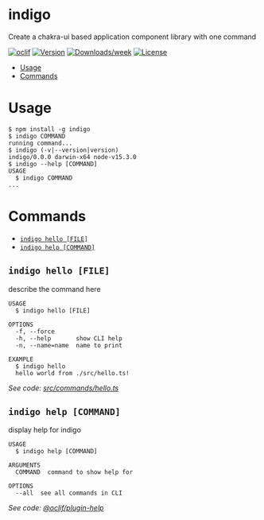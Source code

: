 indigo
======

Create a chakra-ui based application component library with one command

[![oclif](https://img.shields.io/badge/cli-oclif-brightgreen.svg)](https://oclif.io)
[![Version](https://img.shields.io/npm/v/indigo.svg)](https://npmjs.org/package/indigo)
[![Downloads/week](https://img.shields.io/npm/dw/indigo.svg)](https://npmjs.org/package/indigo)
[![License](https://img.shields.io/npm/l/indigo.svg)](https://github.com/alkamin/indigo/blob/master/package.json)

<!-- toc -->
* [Usage](#usage)
* [Commands](#commands)
<!-- tocstop -->
# Usage
<!-- usage -->
```sh-session
$ npm install -g indigo
$ indigo COMMAND
running command...
$ indigo (-v|--version|version)
indigo/0.0.0 darwin-x64 node-v15.3.0
$ indigo --help [COMMAND]
USAGE
  $ indigo COMMAND
...
```
<!-- usagestop -->
# Commands
<!-- commands -->
* [`indigo hello [FILE]`](#indigo-hello-file)
* [`indigo help [COMMAND]`](#indigo-help-command)

## `indigo hello [FILE]`

describe the command here

```
USAGE
  $ indigo hello [FILE]

OPTIONS
  -f, --force
  -h, --help       show CLI help
  -n, --name=name  name to print

EXAMPLE
  $ indigo hello
  hello world from ./src/hello.ts!
```

_See code: [src/commands/hello.ts](https://github.com/alkamin/indigo/blob/v0.0.0/src/commands/hello.ts)_

## `indigo help [COMMAND]`

display help for indigo

```
USAGE
  $ indigo help [COMMAND]

ARGUMENTS
  COMMAND  command to show help for

OPTIONS
  --all  see all commands in CLI
```

_See code: [@oclif/plugin-help](https://github.com/oclif/plugin-help/blob/v3.2.2/src/commands/help.ts)_
<!-- commandsstop -->
